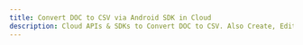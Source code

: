---title: Convert DOC to CSV via Android SDK in Clouddescription: Cloud APIs & SDKs to Convert DOC to CSV. Also Create, Edit & Render Microsoft Word & OpenOffice documents in the Cloud.---